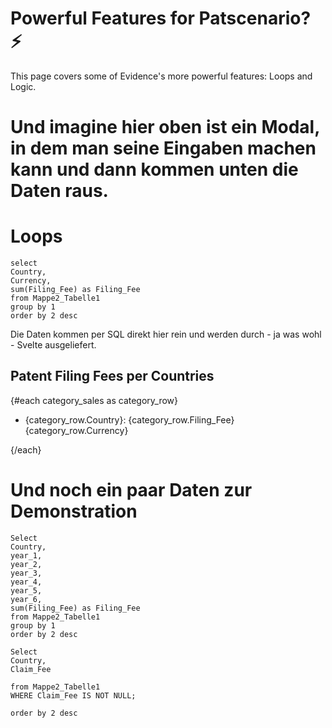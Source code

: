 # Powerful Features for Patscenario? ⚡
This page covers some of Evidence's more powerful features: Loops and Logic.

# Und imagine hier oben ist ein Modal, in dem man seine Eingaben machen kann und dann kommen unten die Daten raus.

# Loops

```category_sales
select
Country,
Currency,
sum(Filing_Fee) as Filing_Fee
from Mappe2_Tabelle1
group by 1
order by 2 desc
```

Die Daten kommen per SQL direkt hier rein und werden durch - ja was wohl - Svelte ausgeliefert.

## Patent Filing Fees per Countries

{#each category_sales as category_row}
- {category_row.Country}: {category_row.Filing_Fee} {category_row.Currency}


{/each}



# Und noch ein paar Daten zur Demonstration
```orders_per_day
Select
Country,
year_1,
year_2,
year_3,
year_4,
year_5,
year_6,
sum(Filing_Fee) as Filing_Fee
from Mappe2_Tabelle1
group by 1
order by 2 desc
```

<DataTable
    data={orders_per_day}
    rows=50 
/>


```claim_fee
Select
Country,
Claim_Fee

from Mappe2_Tabelle1
WHERE Claim_Fee IS NOT NULL;

order by 2 desc
```

<BarChart
    data={claim_fee} 
    x=Country
    y=Claim_Fee
/>


